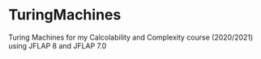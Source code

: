 # TuringMachines
Turing Machines for my Calcolability and Complexity course (2020/2021) using JFLAP 8 and JFLAP 7.0
